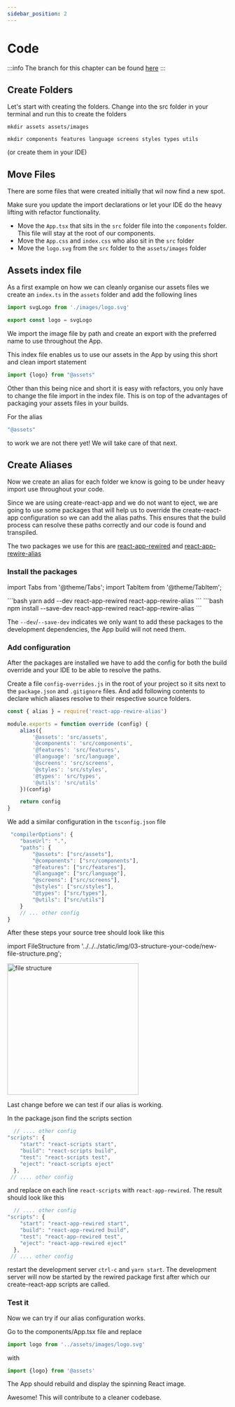 ```yaml
---
sidebar_position: 2
---
```


# Code

:::info
The branch for this chapter can be found [here](https://github.com/appeltje-c/starter-app/tree/03-structure-your-code)
:::

## Create Folders

Let's start with creating the folders. Change into the src folder in your terminal and run this to create the folders

```shell
mkdir assets assets/images

mkdir components features language screens styles types utils 
```
(or create them in your IDE)

## Move Files

There are some files that were created initially that wil now find a new spot.

Make sure you update the import declarations or let your IDE do the heavy lifting with refactor functionality.

* Move the ```App.tsx``` that sits in the ```src``` folder file into the ```components``` folder. This file will stay at the root of our components.
* Move the ```App.css``` and ```index.css``` who also sit in the ```src``` folder
* Move the ```logo.svg``` from the ```src``` folder to the ```assets/images``` folder

## Assets index file 

As a first example on how we can cleanly organise our assets files we create an ```index.ts``` in the ```assets``` folder
and add the following lines

```typescript
import svgLogo from './images/logo.svg'

export const logo = svgLogo
```

We import the image file by path and create an export with the preferred name to use throughout the App.

This index file enables us to use our assets in the App by using this short and clean import statement

```typescript
import {logo} from "@assets"
```

Other than this being nice and short it is easy with refactors, you only have to change the file import in the index file.
This is on top of the advantages of packaging your assets files in your builds.   

For the alias
```typescript
"@assets"
```
to work we are not there yet! We will take care of that next.

## Create Aliases

Now we create an alias for each folder we know is going to be under heavy import use throughout your code.

Since we are using create-react-app and we do not want to eject, we are going to use some packages that will help us to 
override the create-react-app configuration so we can add the alias paths. This ensures that the build process can 
resolve these paths correctly and our code is found and transpiled.

The two packages we use for this are [react-app-rewired](https://github.com/timarney/react-app-rewired) and 
[react-app-rewire-alias](https://github.com/oklas/react-app-rewire-alias)

### Install the packages


import Tabs from '@theme/Tabs';
import TabItem from '@theme/TabItem';

<Tabs>
  <TabItem value="yarn" label="Yarn" default>
    ```bash
        yarn add --dev react-app-rewired  react-app-rewire-alias
    ```
  </TabItem>
  <TabItem value="npm" label="npm">
    ```bash
      npm install --save-dev react-app-rewired  react-app-rewire-alias
    ```
  </TabItem>
</Tabs>


The ```--dev```/```--save-dev``` indicates we only want to add these packages to the development dependencies, the App build will not 
need them.

### Add configuration

After the packages are installed we have to add the config for both the build override and your IDE to be able to 
resolve the paths.

Create a file ```config-overrides.js``` in the root of your project so it sits next to the ```package.json``` and 
```.gitignore``` files. And add following contents to declare which aliases resolve to their respective source folders.

```typescript
const { alias } = require('react-app-rewire-alias')

module.exports = function override (config) {
    alias({
        '@assets': 'src/assets',
        '@components': 'src/components',
        '@features': 'src/features',
        '@language': 'src/language',
        '@screens': 'src/screens',
        '@styles': 'src/styles',
        '@types': 'src/types',
        '@utils': 'src/utils'
    })(config)

    return config
}
```

We add a similar configuration in the ```tsconfig.json``` file

```typescript
 "compilerOptions": {
    "baseUrl": ".",
    "paths": {
        "@assets": ["src/assets"],
        "@components": ["src/components"],
        "@features": ["src/features"],
        "@language": ["src/language"],
        "@screens": ["src/screens"],
        "@styles": ["src/styles"],
        "@types": ["src/types"],
        "@utils": ["src/utils"]
    }
    // ... other config 
}
```
After these steps your source tree should look like this

import FileStructure from '../../../static/img/03-structure-your-code/new-file-structure.png';

<img
src={FileStructure}
alt="file structure"
width="300"/>

Last change before we can test if our alias is working.

In the package.json find the scripts section 

```typescript
  // .... other config
"scripts": {
    "start": "react-scripts start",
    "build": "react-scripts build",
    "test": "react-scripts test",
    "eject": "react-scripts eject"
  },
 // .... other config
```

and replace on each line ```react-scripts``` with ```react-app-rewired```. The result should look like this

```typescript
  // .... other config
"scripts": {
    "start": "react-app-rewired start",
    "build": "react-app-rewired build",
    "test": "react-app-rewired test",
    "eject": "react-app-rewired eject"
  },
 // .... other config
```

restart the development server ```ctrl-c``` and ```yarn start```. The development server will now be started by the
rewired package first after which our create-react-app scripts are called.

### Test it

Now we can try if our alias configuration works.

Go to the components/App.tsx file and replace

```typescript
import logo from '../assets/images/logo.svg'
```

with 

```typescript
import {logo} from '@assets'
```

The App should rebuild and display the spinning React image.

Awesome! This will contribute to a cleaner codebase.

